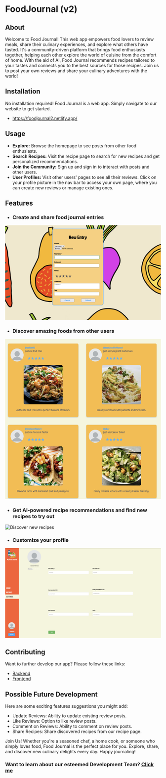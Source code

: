 # FoodJournal (v2)
## About
Welcome to Food Journal! This web app empowers food lovers to review meals, share their culinary experiences, and explore what others have tasted. It's a community-driven platform that brings food enthusiasts together, helping each other explore the world of cuisine from the comfort of home. With the aid of AI, Food Journal recommends recipes tailored to your tastes and connects you to the best sources for those recipes. Join us to post your own reviews and share your culinary adventures with the world!

## Installation
No installation required! Food Journal is a web app. Simply navigate to our website to get started.
- https://foodjournal2.netlify.app/

## Usage
- **Explore:** Browse the homepage to see posts from other food enthusiasts.
- **Search Recipes:** Visit the recipe page to search for new recipes and get personalized recommendations.
- **Join the Community:** Sign up and sign in to interact with posts and other users.
- **User Profiles:** Visit other users' pages to see all their reviews. Click on your profile picture in the nav bar to access your own page, where you can create new reviews or manage existing ones.

## Features
- ### Create and share food journal entries
![Create food journal post](./images_readme/create-post.png)
- ### Discover amazing foods from other users
![Discover posts](./images_readme//discover_posts.png)
- ### Get AI-powered recipe recommendations and find new recipes to try out
![Discover new recipes](./images_readme/discover_recipes.png)
- ### Customize your profile
![Profile customization](./images_readme/profile_settings.png)

## Contributing
Want to further develop our app? Please follow these links:
- [Backend](./backend/README.md)
- [Frontend](./frontend/README.md)

## Possible Future Development
Here are some exciting features suggestions you might add:

- Update Reviews: Ability to update existing review posts.
- Like Reviews: Option to like review posts.
- Comment on Reviews: Ability to comment on review posts.
- Share Recipes: Share discovered recipes from our recipe page.

Join Us!
Whether you're a seasoned chef, a home cook, or someone who simply loves food, Food Journal is the perfect place for you. Explore, share, and discover new culinary delights every day. Happy journaling!

### Want to learn about our esteemed Development Team? [Click me](teamPage.md)
